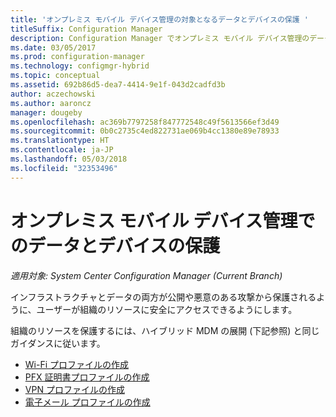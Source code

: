 ```yaml
---
title: 'オンプレミス モバイル デバイス管理の対象となるデータとデバイスの保護 '
titleSuffix: Configuration Manager
description: Configuration Manager でオンプレミス モバイル デバイス管理のデータとデバイスを保護します。
ms.date: 03/05/2017
ms.prod: configuration-manager
ms.technology: configmgr-hybrid
ms.topic: conceptual
ms.assetid: 692b86d5-dea7-4414-9e1f-043d2cadfd3b
author: aczechowski
ms.author: aaroncz
manager: dougeby
ms.openlocfilehash: ac369b7797258f847772548c49f5613566ef3d49
ms.sourcegitcommit: 0b0c2735c4ed822731ae069b4cc1380e89e78933
ms.translationtype: HT
ms.contentlocale: ja-JP
ms.lasthandoff: 05/03/2018
ms.locfileid: "32353496"
---
```

# <a name="protect-data-and-devices-in-on-premises-mobile-device-management"></a>オンプレミス モバイル デバイス管理でのデータとデバイスの保護

*適用対象: System Center Configuration Manager (Current Branch)*

インフラストラクチャとデータの両方が公開や悪意のある攻撃から保護されるように、ユーザーが組織のリソースに安全にアクセスできるようにします。

組織のリソースを保護するには、ハイブリッド MDM の展開 (下記参照) と同じガイダンスに従います。

- [Wi-Fi プロファイルの作成](create-wifi-profiles.md)
- [PFX 証明書プロファイルの作成](create-pfx-certificate-profiles.md)
- [VPN プロファイルの作成](create-vpn-profiles.md)
- [電子メール プロファイルの作成](create-exchange-activesync-profiles.md)
